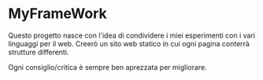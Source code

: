 # MyFrameWork

Questo progetto nasce con l'idea di condividere i miei esperimenti con i vari linguaggi per il web. 
Creerò un sito web statico in cui ogni pagina conterrà strutture differenti.

Ogni consiglio/critica è sempre ben aprezzata per migliorare.
